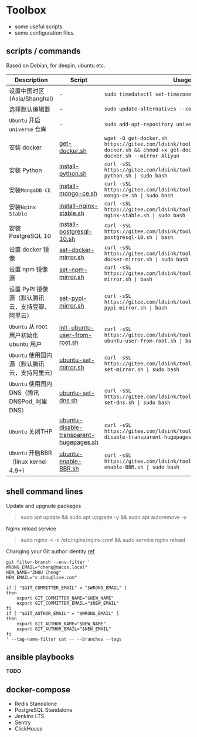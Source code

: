 Toolbox
===
* some useful scripts.
* some configuration files.

scripts / commands
---
Based on Debian, for deepin, ubuntu etc.

Description | Script| Usage
---|---|---
设置中国时区(Asia/Shanghai) | - | `sudo timedatectl set-timezone Asia/Shanghai`
选择默认编辑器 | - | `sudo update-alternatives --config editor`
`Ubuntu` 开启 `universe` 仓库 | - | `sudo add-apt-repository universe`
安装 docker | [get-docker.sh](./get-docker.sh) | `wget -O get-docker.sh https://gitee.com/ldsink/toolbox/raw/master/get-docker.sh && chmod +x get-docker.sh && sudo ./get-docker.sh --mirror Aliyun`
安装 Python | [install-python.sh](./install-python.sh) | `curl -sSL https://gitee.com/ldsink/toolbox/raw/master/install-python.sh \| sudo bash`
安装`MongoDB CE` | [install-mongo-ce.sh](./install-mongo-ce.sh) | `curl -sSL https://gitee.com/ldsink/toolbox/raw/master/install-mongo-ce.sh \| sudo bash`
安装`Nginx Stable` | [install-nginx-stable.sh](./install-nginx-stable.sh) | `curl -sSL https://gitee.com/ldsink/toolbox/raw/master/install-nginx-stable.sh \| sudo bash`
安装 PostgreSQL 10 | [install-postgresql-10.sh](./install-postgresql-10.sh) | `curl -sSL https://gitee.com/ldsink/toolbox/raw/master/install-postgresql-10.sh \| bash`
设置 docker 镜像 | [set-docker-mirror.sh](./set-docker-mirror.sh) | `curl -sSL https://gitee.com/ldsink/toolbox/raw/master/set-docker-mirror.sh \| sudo bash`
设置 npm 镜像源 | [set-npm-mirror.sh](./set-npm-mirror.sh) | `curl -sSL https://gitee.com/ldsink/toolbox/raw/master/set-npm-mirror.sh \| bash`
设置 PyPI 镜像源（默认腾讯云，支持豆瓣、阿里云） | [set-pypi-mirror.sh](./set-pypi-mirror.sh) | `curl -sSL https://gitee.com/ldsink/toolbox/raw/master/set-pypi-mirror.sh \| bash`
`Ubuntu` 从 root 用户初始化 ubuntu 用户 | [init-ubuntu-user-from-root.sh](./init-ubuntu-user-from-root.sh) | `curl -sSL https://gitee.com/ldsink/toolbox/raw/master/init-ubuntu-user-from-root.sh \| bash`
`Ubuntu` 使用国内源（默认腾讯云，支持阿里云） | [ubuntu-set-mirror.sh](./ubuntu-set-mirror.sh) | `curl -sSL https://gitee.com/ldsink/toolbox/raw/master/ubuntu-set-mirror.sh \| sudo bash`
`Ubuntu` 使用国内DNS（腾讯DNSPod, 阿里DNS） | [ubuntu-set-dns.sh](./ubuntu-set-dns.sh) | `curl -sSL https://gitee.com/ldsink/toolbox/raw/master/ubuntu-set-dns.sh \| sudo bash`
`Ubuntu` 关闭THP | [ubuntu-disable-transparent-hugepages.sh](./ubuntu-disable-transparent-hugepages.sh) | `curl -sSL https://gitee.com/ldsink/toolbox/raw/master/ubuntu-disable-transparent-hugepages.sh \| sudo bash`
`Ubuntu` 开启BBR（linux kernel 4.9+） | [ubuntu-enable-BBR.sh](./ubuntu-enable-BBR.sh) | `curl -sSL https://gitee.com/ldsink/toolbox/raw/master/ubuntu-enable-BBR.sh \| sudo bash`

shell command lines
---

Update and upgrade packages
> sudo apt update && sudo apt upgrade -y && sudo apt autoremove -y

Nginx reload service
> sudo nginx -t -c /etc/nginx/nginx.conf && sudo service nginx reload

Changing your Git author identity [ref](https://www.git-tower.com/learn/git/faq/change-author-name-email)
```shell
git filter-branch --env-filter '
WRONG_EMAIL="cheng@macos.local"
NEW_NAME="ZHOU Cheng"
NEW_EMAIL="c.zhou@live.com"

if [ "$GIT_COMMITTER_EMAIL" = "$WRONG_EMAIL" ]
then
    export GIT_COMMITTER_NAME="$NEW_NAME"
    export GIT_COMMITTER_EMAIL="$NEW_EMAIL"
fi
if [ "$GIT_AUTHOR_EMAIL" = "$WRONG_EMAIL" ]
then
    export GIT_AUTHOR_NAME="$NEW_NAME"
    export GIT_AUTHOR_EMAIL="$NEW_EMAIL"
fi
' --tag-name-filter cat -- --branches --tags
```

ansible playbooks
---

**TODO**

docker-compose
---

* Redis Standalone
* PostgreSQL Standalone
* Jenkins LTS
* Sentry
* ClickHouse
